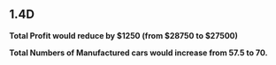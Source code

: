 ## 1.4D

**Total Profit would reduce by $1250 (from $28750 to $27500)**

**Total Numbers of Manufactured cars would increase from 57.5 to 70.**
